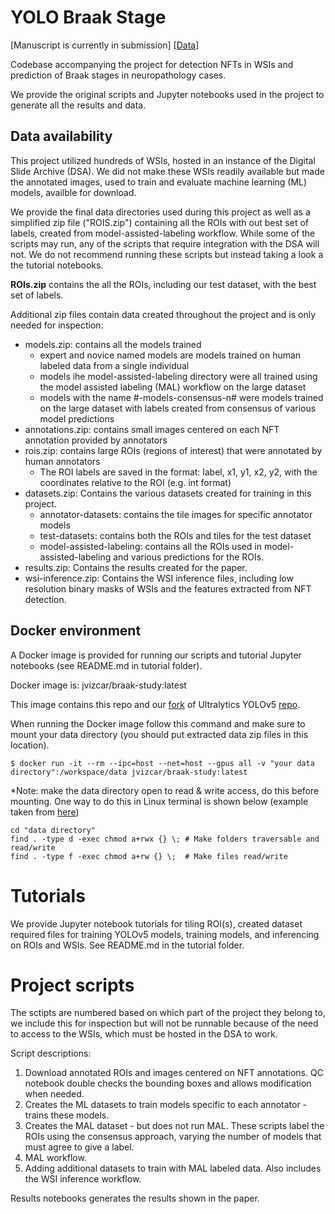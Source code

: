 # YOLO Braak Stage
[Manuscript is currently in submission] [[Data](https://drive.google.com/drive/folders/16LUMrIMdp4LlvWQk5Dp3eVQHWY472jN5?usp=sharing)]

Codebase accompanying the project for detection NFTs in WSIs and prediction of Braak stages in neuropathology cases.

We provide the original scripts and Jupyter notebooks used in the project to generate all the results and data.

## Data availability
This project utilized hundreds of WSIs, hosted in an instance of the Digital Slide Archive (DSA). We did not make these WSIs readily available but made the annotated images, used to train and evaluate machine learning (ML) models, availble for download.

We provide the final data directories used during this project as well as a simplified zip file ("ROIS.zip") containing all the ROIs with out best set of labels, created from model-assisted-labeling workflow. While some of the scripts may run, any of the scripts that require integration with the DSA will not. We do not recommend running these scripts but instead taking a look a the tutorial notebooks.

**ROIs.zip** contains the all the ROIs, including our test dataset, with the best set of labels. 

Additional zip files contain data created throughout the project and is only needed for inspection:
* models.zip: contains all the models trained
   - expert and novice named models are models trained on human labeled data from a single individual
   - models ihe model-assisted-labeling directory were all trained using the model assisted labeling (MAL) workflow on the large dataset
   - models with the name #-models-consensus-n# were models trained on the large dataset with labels created from consensus of various model predictions
* annotations.zip: contains small images centered on each NFT annotation provided by annotators
* rois.zip: contains large ROIs (regions of interest) that were annotated by human annotators
   - The ROI labels are saved in the format: label, x1, y1, x2, y2, with the coordinates relative to the ROI (e.g. int format)
* datasets.zip: Contains the various datasets created for training in this project.
   - annotator-datasets: contains the tile images for specific annotator models
   - test-datasets: contains both the ROIs and tiles for the test dataset
   - model-assisted-labeling: contains all the ROIs used in model-assisted-labeling and various predictions for the ROIs.
* results.zip: Contains the results created for the paper.
* wsi-inference.zip: Contains the WSI inference files, including low resolution binary masks of WSIs and the features extracted from NFT detection.

## Docker environment
A Docker image is provided for running our scripts and tutorial Jupyter notebooks (see README.md in tutorial folder).

Docker image is: jvizcar/braak-study:latest

This image contains this repo and our [fork](https://github.com/jvizcar/nft-detection-yolov5) of Ultralytics YOLOv5 [repo](https://github.com/ultralytics/yolov5).

When running the Docker image follow this command and make sure to mount your data directory (you should put extracted data zip files in this location).

```
$ docker run -it --rm --ipc=host --net=host --gpus all -v "your data directory":/workspace/data jvizcar/braak-study:latest
```

\*Note: make the data directory open to read & write access, do this before mounting. One way to do this in Linux terminal is shown below (example taken from [here](https://stackoverflow.com/questions/1580596/how-do-i-make-git-ignore-file-mode-chmod-changes))
```
cd "data directory"
find . -type d -exec chmod a+rwx {} \; # Make folders traversable and read/write
find . -type f -exec chmod a+rw {} \;  # Make files read/write 
```

# Tutorials
We provide Jupyter notebook tutorials for tiling ROI(s), created dataset required files for training YOLOv5 models, training models, and inferencing on ROIs and WSIs. See README.md in the tutorial folder.

# Project scripts
The sctipts are numbered based on which part of the project they belong to, we include this for inspection but will not be runnable because of the need to access to the WSIs, which must be hosted in the DSA to work. 

Script descriptions:
1. Download annotated ROIs and images centered on NFT annotations. QC notebook double checks the bounding boxes and allows modification when needed.
2. Creates the ML datasets to train models specific to each annotator - trains these models.
3. Creates the MAL dataset - but does not run MAL. These scripts label the ROIs using the consensus approach, varying the number of models that must agree to give a label.
4. MAL workflow.
5. Adding additional datasets to train with MAL labeled data. Also includes the WSI inference workflow.

Results notebooks generates the results shown in the paper.


